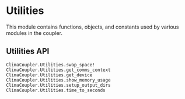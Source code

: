 # Utilities

This module contains functions, objects, and constants used by various
modules in the coupler.


## Utilities API

```@docs
ClimaCoupler.Utilities.swap_space!
ClimaCoupler.Utilities.get_comms_context
ClimaCoupler.Utilities.get_device
ClimaCoupler.Utilities.show_memory_usage
ClimaCoupler.Utilities.setup_output_dirs
ClimaCoupler.Utilities.time_to_seconds
```
